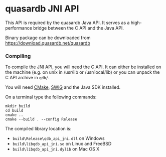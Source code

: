 # quasardb JNI API

This API is required by the quasardb Java API. It serves as a high-performance bridge between the C API and the Java API.

Binary package can be downloaded from https://download.quasardb.net/quasardb

### Compiling

To compile the JNI API, you will need the C API.
It can either be installed on the machine (e.g. on unix in /usr/lib or /usr/local/lib) or you can unpack the C API archive in `qdb/`.

You will need [CMake](http://www.cmake.org/), [SWIG](http://www.swig.org/) and the Java SDK installed.

On a terminal type the following commands:

    mkdir build
    cd build
    cmake ..
    cmake --build . --config Release

The compiled library location is:

- `build\Release\qdb_api_jni.dll` on Windows
- `build\libqdb_api_jni.so` on Linux and FreeBSD
- `build\libqdb_api_jni.dylib` on Mac OS X
